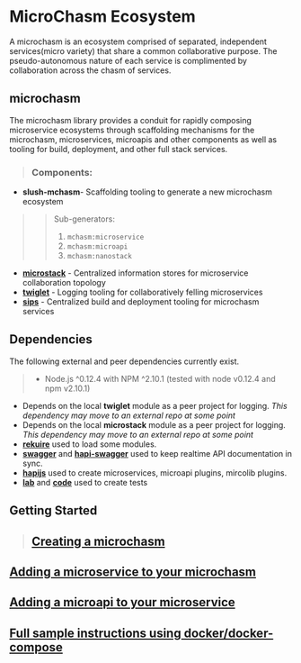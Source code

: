 MicroChasm Ecosystem
=============================================================================
A microchasm is an ecosystem comprised of separated, independent services(micro variety) that share a common collaborative purpose. The pseudo-autonomous nature of each service is complimented by collaboration across the chasm of services. 

## microchasm
 The microchasm library provides a conduit for rapidly composing microservice ecosystems through scaffolding mechanisms for the microchasm, microservices, microapis and other components as well as tooling for build, deployment, and other full stack services.

>### Components:
+ **slush-mchasm**- Scaffolding tooling to generate a new microchasm ecosystem
>>Sub-generators:
>>1. `mchasm:microservice`
>>2. `mchasm:microapi`
>>3. `mchasm:nanostack`
+ **[microstack](./slush-mChasm/templates/microstack/README.md)** - Centralized information stores for microservice collaboration topology
+ **[twiglet](./slush-mChasm/templates/twiglet/README.md)** - Logging tooling for collaboratively felling microservices 
+ **[sips](./slush-mChasm/templates/sips/README.md)** - Centralized build and deployment tooling for microchasm services

## Dependencies 
The following external and peer dependencies currently exist.
>+ Node.js ^0.12.4 with NPM ^2.10.1 (tested with node v0.12.4 and npm v2.10.1)
+ Depends on the local **twiglet** module as a peer project for logging. _This dependency may move to an external repo at some point_
+  Depends on the local **microstack** module as a peer project for logging. _This dependency may move to an external repo at some point_
+ **[rekuire](https://github.com/nadav-dav/rekuire)** used to load some modules.
+ **[swagger](http://swagger.io)** and **[hapi-swagger](https://github.com/glennjones/hapi-swagger)** used to keep realtime API documentation in sync.
+ **[hapijs](http://hapijs.com/)** used to create microservices, microapi plugins, mircolib plugins.
+ **[lab](https://github.com/hapijs/lab)** and **[code](https://github.com/hapijs/code)** used to create tests  


## Getting Started
>## [Creating a microchasm](./slush-mChasm/docs/MCHASMSETUP.md)
## [Adding a microservice to your microchasm](./slush-mChasm/docs/MICROSERVICESETUP.md)
## [Adding a microapi to your microservice](./slush-mChasm/docs/MICROAPISETUP.md)
## [Full sample instructions using docker/docker-compose](./slush-mChasm/docs/SAMPLEINSTRUCTIONSWITHDOCKER.md)

